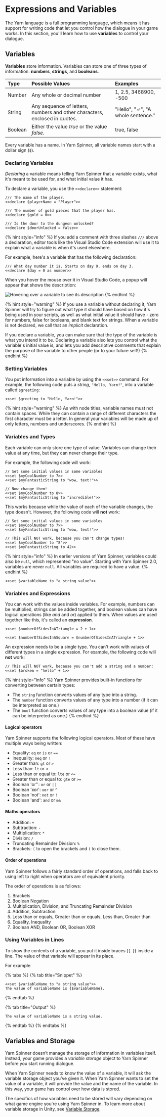 # Expressions and Variables

The Yarn language is a full programming language, which means it has support for writing code that let you control how the dialogue in your game works. In this section, you'll learn how to use **variables** to control your dialogue.

## Variables

**Variables** store information. Variables can store one of three types of information: **numbers**, **strings**, and **booleans**.

| Type | Possible Values | Examples |
| :--- | :--- | :--- |
| Number | Any whole or decimal number | 1, 2.5, 3468900, -500 |
| String | Any sequence of letters, numbers and other characters, enclosed in quotes. | "Hello", "✓", "A whole sentence." |
| Boolean | Either the value _true_ or the value _false_. | true, false |

Every variable has a name. In Yarn Spinner, all variable names start with a dollar sign \(`$`\).

### Declaring Variables

_Declaring_ a variable means telling Yarn Spinner that a variable exists, what it's meant to be used for, and what initial value it has.

To declare a variable, you use the `<<declare>>` statement:

```
/// The name of the player.
<<declare $playerName = "Player">>

/// The number of gold pieces that the player has.
<<declare $gold = 0>>

/// Is the door to the dungeon unlocked?
<<declare $doorUnlocked = false>>
```

{% hint style="info" %}
If you add a comment with three slashes `///` above a declaration, editor tools like the Visual Studio Code extension will use it to explain what a variable is when it's used elsewhere.

For example, here's a variable that has the following declaration:

```yarn
/// What day number it is. Starts on day 0, ends on day 3.
<<declare $day = 0 as number>>
```

When you hover the mouse over it in Visual Studio Code, a popup will appear that shows the description:

![Hovering over a variable to see its description](../../../.gitbook/assets/vscode-variable-hover.png)
{% endhint %}

{% hint style="warning" %}
If you use a variable without declaring it, Yarn Spinner will try to figure out what type it should have based on how it's being used in your scripts, as well as what initial value it should have - zero for numbers, false for booleans, and blank text for strings. When a variable is not declared, we call that an _implicit_ declaration.

If you declare a variable, you can make sure that the type of the variable is what you intend it to be. Declaring a variable also lets you control what the variable's initial value is, and lets you add descriptive comments that explain the purpose of the variable to other people (or to your future self!)
{% endhint %}

### Setting Variables

You put information into a variable by using the `<<set>>` command. For example, the following code puts a _string_, `"Hello, Yarn!"`, into a variable called `$greeting`:

```text
<<set $greeting to "Hello, Yarn!">>
```

{% hint style="warning" %}
As with node titles, variable names must not contain spaces. While they can contain a range of different characters the first character must be a letter.
In general your variables will be made up of only letters, numbers and underscores.
{% endhint %}

### Variables and Types

Each variable can only store one type of value. Variables can change their value at any time, but they can never change their type.

For example, the following code will work:

```text
// Set some initial values in some variables
<<set $myCoolNumber to 7>>
<<set $myFantasticString to "wow, text!">>

// Now change them!
<<set $myCoolNumber to 8>>
<<set $myFantasticString to "incredible!">>
```

This works because while the value of each of the variable changes, the type doesn't. However, the following code will **not** work:

```text
// Set some initial values in some variables
<<set $myCoolNumber to 7>>
<<set $myFantasticString to "wow, text!">>

// This will NOT work, because you can't change types!
<<set $myCoolNumber to "8">>
<<set $myFantasticString to 42>>
```

{% hint style="info" %}
In earlier versions of Yarn Spinner, variables could also be `null`, which represented "no value". Starting with Yarn Spinner 2.0, variables are never `null`. All variables are required to have a value.
{% endhint %}

```text
<<set $variableName to "a string value">>
```

### Variables and Expressions

You can work with the values inside variables. For example, numbers can be multiplied, strings can be added together, and boolean values can have logical operations \(like _and_ and _or_\) applied to them. When values are used together like this, it's called an **expression**.

```text
<<set $numberOfSidesInATriangle = 2 + 1>>

<<set $numberOfSidesInASquare = $numberOfSidesInATriangle + 1>>
```

An expression needs to be a single type. You can't work with values of different types in a single expression. For example, the following code will **not** work:

```text
// This will NOT work, because you can't add a string and a number:
<<set $broken = "hello" + 1>>
```

{% hint style="info" %}
Yarn Spinner provides built-in functions for converting between certain types:

* The `string` function converts values of any type into a string.
* The `number` function converts values of any type into a number (if it can be interpreted as one.)
* The `bool` function converts values of any type into a boolean value (if it can be interpreted as one.)
{% endhint %}

#### Logical operators

Yarn Spinner supports the following logical operators. Most of these have multiple ways being written:

- Equality: `eq` or `is` or `==`
- Inequality: `neq` or `!`
- Greater than: `gt` or `>`
- Less than: `lt` or `<`
- Less than or equal to: `lte` or `<=`
- Greater than or equal to: `gte` or `>=`
- Boolean 'or'': `or` or `||`
- Boolean 'xor': `xor` or `^`
- Boolean 'not': `not` or `!`
- Boolean 'and': `and` or `&&`

#### Maths operators

- Addition: `+`
- Subtraction: `-`
- Multiplication: `*`
- Division: `/`
- Truncating Remainder Division: `%`
- Brackets: `(` to open the brackets and `)` to close them.

#### Order of operations

Yarn Spinner follows a fairly standard order of operations, and falls back to using left to right when operators are of equivalent priority.

The order of operations is as follows:

1. Brackets
2. Boolean Negation
3. Multiplication, Division, and Truncating Remainder Division
4. Addition, Subtraction
5. Less than or equals, Greater than or equals, Less than, Greater than
6. Equality, Inequality
7. Boolean AND, Boolean OR, Boolean XOR

### Using Variables in Lines

To show the contents of a variable, you put it inside braces \(`{ }`\) inside a line. The value of that variable will appear in its place.

For example:

{% tabs %}
{% tab title="Snippet" %}
```text
<<set $variableName to "a string value">>
The value of variableName is {$variableName}.
```
{% endtab %}

{% tab title="Output" %}
```
The value of variableName is a string value.
```
{% endtab %}
{% endtabs %}

## Variables and Storage

Yarn Spinner doesn’t manage the storage of information in variables itself. Instead, your game provides a _variable storage_ object to Yarn Spinner before you start running dialogue.

When Yarn Spinner needs to know the value of a variable, it will ask the variable storage object you’ve given it. When Yarn Spinner wants to set the value of a variable, it will provide the value and the name of the variable. In this way, your game has control over how data is stored.

The specifics of how variables need to be stored will vary depending on what game engine you're using Yarn Spinner in. To learn more about variable storage in Unity, see [Variable Storage](../../using-yarnspinner-with-unity/components/variable-storage/README.md).

